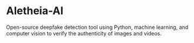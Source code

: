 # Aletheia-AI
Open-source deepfake detection tool using Python, machine learning, and computer vision to verify the authenticity of images and videos.
